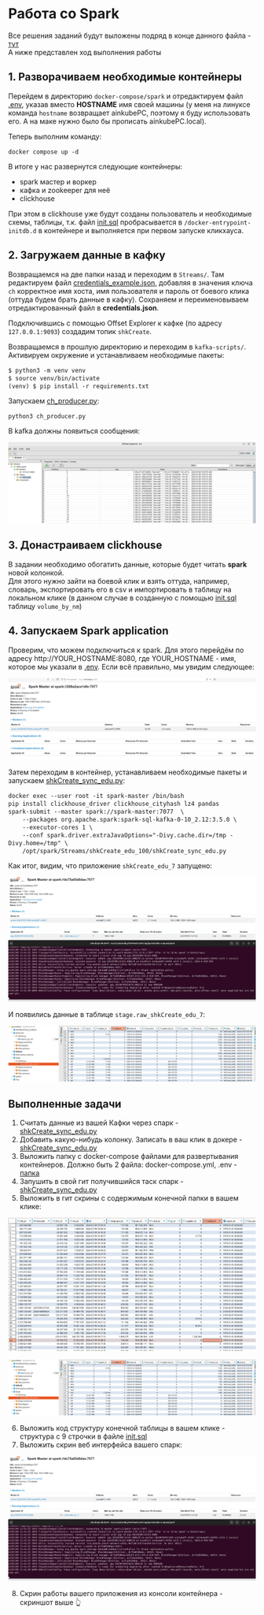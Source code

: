 # Работа со Spark

Все решения заданий будут выложены подряд в конце данного файла - [тут](#выполненные-задачи) \
А ниже представлен ход выполнения работы

## 1. Разворачиваем необходимые контейнеры

Перейдем в директорию `docker-compose/spark` и отредактируем файл [.env](./docker-compose/spark/.env), указав вместо **HOSTNAME** имя своей машины (у меня на линуксе команда `hostname` возвращает ainkubePC, поэтому я буду использовать его. А на маке нужно было бы прописать ainkubePC.local).

Теперь выполним команду:

```
docker compose up -d
```

В итоге у нас развернутся следующие контейнеры:
- spark мастер и воркер
- кафка и zookeeper для неё
- clickhouse

При этом в clickhouse уже будут созданы пользователь и необходимые схемы, таблицы, т.к. файл [init.sql](./docker-compose/spark/clickhouse_conf/init.sql) пробрасывается в `/docker-entrypoint-initdb.d` в контейнере и выполняется при первом запуске кликхауса.

## 2. Загружаем данные в кафку

Возвращаемся на две папки назад и переходим в `Streams/`. Там редактируем файл [credentials_example.json](./Streams/credentials_example.json), добавляя в значения ключа `ch` корректное имя хоста, имя пользователя и пароль от боевого клика (оттуда будем брать данные в кафку). Сохраняем и переименовываем отредактированный файл в **credentials.json**.

Подключившись с помощью Offset Explorer к кафке (по адресу `127.0.0.1:9093`) создадим топик `shkCreate`.

Возвращаемся в прошлую директорию и переходим в `kafka-scripts/`. Активируем окружение и устанавливаем необходимые пакеты:

```
$ python3 -m venv venv
$ source venv/bin/activate
(venv) $ pip install -r requirements.txt
```

Запускаем [ch_producer.py](./kafka-scripts/ch_producer.py):

```
python3 ch_producer.py
```

В kafka должны появиться сообщения:

![shkCreate topic](./img/kafka.png)

## 3. Донастраиваем clickhouse

В задании необходимо обогатить данные, которые будет читать **spark** новой колонкой. \
Для этого нужно зайти на боевой клик и взять оттуда, например, словарь, экспортировать его в csv и импортировать в таблицу на локальном клике (в данном случае в созданную с помощью [init.sql](./docker-compose/spark/clickhouse_conf/init.sql) таблицу `volume_by_nm`)

## 4. Запускаем Spark application

Проверим, что можем подключиться к spark. Для этого перейдём по адресу http://YOUR_HOSTNAME:8080, где YOUR_HOSTNAME - имя, которое мы указали в [.env](./docker-compose/spark/.env). Если всё правильно, мы увидим следующее:

![Spark master](./img/spark_master.png)

Затем переходим в контейнер, устанавливаем необходимые пакеты и запускаем [shkCreate_sync_edu.py](./Streams/shkCreate_edu_100/shkCreate_sync_edu.py):

```
docker exec --user root -it spark-master /bin/bash
pip install clickhouse_driver clickhouse_cityhash lz4 pandas
spark-submit --master spark://spark-master:7077  \
    --packages org.apache.spark:spark-sql-kafka-0-10_2.12:3.5.0 \
    --executor-cores 1 \
    --conf spark.driver.extraJavaOptions="-Divy.cache.dir=/tmp -Divy.home=/tmp" \
    /opt/spark/Streams/shkCreate_edu_100/shkCreate_sync_edu.py
```

Как итог, видим, что приложение `shkCreate_edu_7` запущено:

![running_spark_app](./img/running_spark_app.png)

И появились данные в таблице `stage.raw_shkCreate_edu_7`:

![raw_shkCreate_edu_7](./img/raw_shkCreate_edu_7.png)

## Выполненные задачи

1. Считать данные из вашей Кафки через спарк - [shkCreate_sync_edu.py](./Streams/shkCreate_edu_100/shkCreate_sync_edu.py)
2. Добавить какую-нибудь колонку. Записать в ваш клик в докере - [shkCreate_sync_edu.py](./Streams/shkCreate_edu_100/shkCreate_sync_edu.py)
3. Выложить папку с docker-compose файлами для развертывания контейнеров. Должно быть 2 файла: docker-compose.yml, .env - [папка](./docker-compose/spark/)
4. Запушить в свой гит получившийся таск спарк - [shkCreate_sync_edu.py](./Streams/shkCreate_edu_100/shkCreate_sync_edu.py)
5. Выложить в гит скрины с содержимым конечной папки в вашем клике:

![raw_shkCreate_edu_7_content](./img/raw_shkCreate_edu_7_content.png)

![raw_shkCreate_edu_7](./img/raw_shkCreate_edu_7.png)

6. Выложить код структуру конечной таблицы в вашем клике - структура с 9 строчки в файле [init.sql](./docker-compose/spark/clickhouse_conf/init.sql)
7. Выложить скрин веб интерфейса вашего спарк:

![running_spark_app](./img/running_spark_app.png)

8. Скрин работы вашего приложения из консоли контейнера - скриншот выше 👆